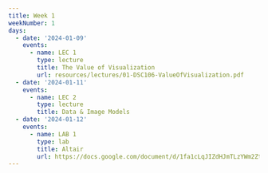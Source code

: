 ```yaml
---
title: Week 1
weekNumber: 1
days:
  - date: '2024-01-09'
    events:
      - name: LEC 1
        type: lecture
        title: The Value of Visualization
        url: resources/lectures/01-DSC106-ValueOfVisualization.pdf
  - date: '2024-01-11'
    events:
      - name: LEC 2
        type: lecture
        title: Data & Image Models
  - date: '2024-01-12'
    events:
      - name: LAB 1
        type: lab
        title: Altair
        url: https://docs.google.com/document/d/1fa1cLqJIZdHJmTLzYWm2ZtrOSQYe4oJF3aDywrYQcS0/edit?usp=sharing
---
```

